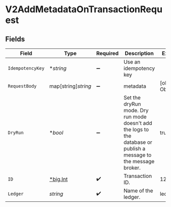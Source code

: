 # V2AddMetadataOnTransactionRequest


## Fields

| Field                                                                                                              | Type                                                                                                               | Required                                                                                                           | Description                                                                                                        | Example                                                                                                            |
| ------------------------------------------------------------------------------------------------------------------ | ------------------------------------------------------------------------------------------------------------------ | ------------------------------------------------------------------------------------------------------------------ | ------------------------------------------------------------------------------------------------------------------ | ------------------------------------------------------------------------------------------------------------------ |
| `IdempotencyKey`                                                                                                   | **string*                                                                                                          | :heavy_minus_sign:                                                                                                 | Use an idempotency key                                                                                             |                                                                                                                    |
| `RequestBody`                                                                                                      | map[string]*string*                                                                                                | :heavy_minus_sign:                                                                                                 | metadata                                                                                                           | [object Object]                                                                                                    |
| `DryRun`                                                                                                           | **bool*                                                                                                            | :heavy_minus_sign:                                                                                                 | Set the dryRun mode. Dry run mode doesn't add the logs to the database or publish a message to the message broker. | true                                                                                                               |
| `ID`                                                                                                               | [*big.Int](https://pkg.go.dev/math/big#Int)                                                                        | :heavy_check_mark:                                                                                                 | Transaction ID.                                                                                                    | 1234                                                                                                               |
| `Ledger`                                                                                                           | *string*                                                                                                           | :heavy_check_mark:                                                                                                 | Name of the ledger.                                                                                                | ledger001                                                                                                          |